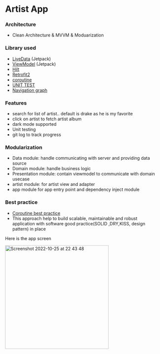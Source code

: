 # Artist App



### Architecture
* Clean Architecture & MVVM & Moduarization


### Library used
* [LiveData](https://developer.android.com/topic/libraries/architecture/livedata) (Jetpack)
* [ViewModel](https://developer.android.com/topic/libraries/architecture/viewmodel) (Jetpack)
* [Hilt](https://developer.android.com/training/dependency-injection/hilt-android)
* [Retrofit2](https://square.github.io/retrofit/)
* [coroutine](https://developer.android.com/kotlin/coroutines)
* [UNIT TEST](https://developer.android.com/training/testing/unit-testing)
* [Navigation graph](https://developer.android.com/guide/navigation/navigation-getting-started)


### Features
- search for list of artist.. default is drake as he is my favorite
- click on artist to fetch artist album
- dark mode supported
- Unit testing
- git log to track progress



### Modularization
- Data module: handle communicating with server and providing data source
- Domain module: handle business logic
- Presentation module: contain viewmodel to communicate with domain usecase
- artist module: for artist view and adapter
- app module for app entry point and dependency inject module

### Best practice
* [Coroutine best practice](https://developer.android.com/kotlin/coroutines/coroutines-best-practices)
* This approach help to build scalable, maintainable and robust application with software good practice(SOLID ,DRY,KISS, design pattern) in place


Here is the app screen

<img width="336" alt="Screenshot 2022-10-25 at 22 43 48" src="https://user-images.githubusercontent.com/26343440/197887992-51323194-0dcb-48e6-ae93-e570633aa807.png">

